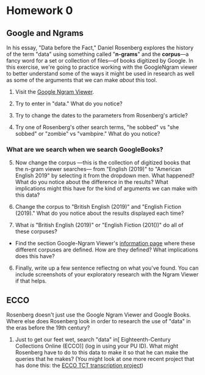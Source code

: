 # Homework 0

## Google and Ngrams

In his essay, "Data before the Fact," Daniel Rosenberg explores the history of the term "data" using something called "**n-grams**" and the **corpus**––a fancy word for a set or collection of files––of books digitized by Google. In this exercise, we're going to practice working with the GoogleNgram viewer to better understand some of the ways it might be used in research as well as some of the arguments that we can make *about* this tool.

1. Visit the [Google Ngram Viewer](https://books.google.com/ngrams).

2. Try to enter in "data."  What do you notice?

3. Try to change the dates to the parameters from Rosenberg's article?

4. Try one of Rosenberg's other search terms, "he sobbed" vs "she sobbed" or "zombie" vs "vambpire." What do you notice?

### What are we search when we search GoogleBooks?

5. Now change the corpus ––this is the collection of digitized books that the n-gram viewer searches–– from "English (2019)" to  "American English 2019" by selecting it from the dropdown men. What happened? What do you notice about the difference in the results? What implications might this have for the kind of arguments we can make with this data?

5. Change the corpus to "British English (2019)" and "English Fiction (2019)." What do you notice about the results displayed each time?

5. What *is* "British English (2019)" or "English Fiction (201())" do all of these corpuses?

- Find the section Google-Ngram Viewer's [information page](https://books.google.com/ngrams/info#) where these different corpuses are defined. How are they defined?  What implications does this have?

6. Finally, write up a few sentence reflectng on what you've found. You can include screenshots of your exploratory research with the Ngram Viewer if that helps. 


## ECCO 

Rosenberg doesn't just use the Google Ngram Viewer and Google Books. Where else does Rosenberg look in order to research the use of "data" in the eras before the 19th century?

1. Just to get our feet wet, search "data" in[ Eighteenth-Century Collections Online (ECCO)] (log in using your PU ID). What might Rosenberg have to do to this data to make it so that he can make the queries that he makes? (You might look at one more recent project that has done this: the [ECCO TCT transcription project](https://github.com/Early-Modern-OCR/TCP-ECCO-texts))